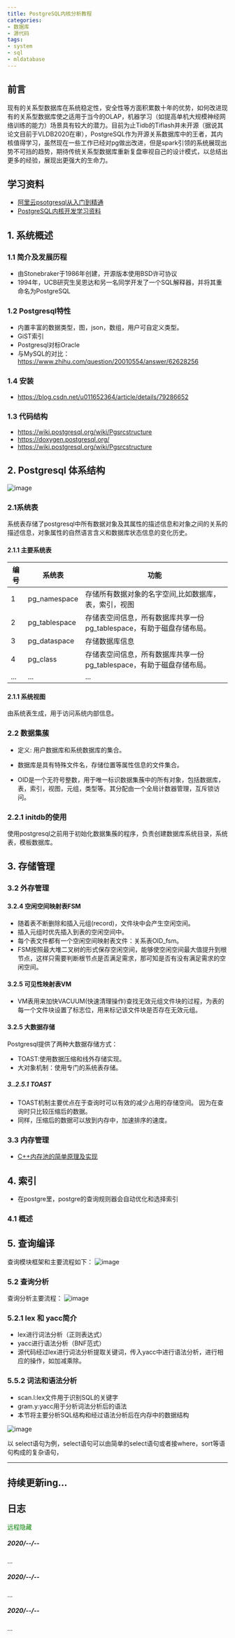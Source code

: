 ```yaml
---
title: PostgreSQL内核分析教程
categories:
- 数据库
- 源代码
tags: 
- system
- sql
- mldatabase
---
```


## 前言
现有的关系型数据库在系统稳定性，安全性等方面积累数十年的优势，如何改进现有的关系型数据库使之适用于当今的OLAP，机器学习（如提高单机大规模神经网络训练的能力）场景具有较大的潜力。目前为止Tidb的Tiflash并未开源（据说其论文目前于VLDB2020在审），PostgreSQL作为开源关系数据库中的王者，其内核值得学习，虽然现在一些工作已经对pg做出改进，但是spark引领的系统展现出势不可挡的趋势，期待传统关系型数据库重新复盘审视自己的设计模式，以总结出更多的经验，展现出更强大的生命力。

## 学习资料
- [阿里云psotgresql从入门到精通](https://zhuanlan.zhihu.com/p/27704963)
- [PostgreSQL内核开发学习资料](PostgreSQL内核开发学习资料)

## 1. 系统概述
### 1.1 简介及发展历程
- 由Stonebraker于1986年创建，开源版本使用BSD许可协议
- 1994年，UCB研究生吴恩达和另一名同学开发了一个SQL解释器，并将其重命名为PostgreSQL
### 1.2 Postgresql特性
- 内置丰富的数据类型，图，json，数组，用户可自定义类型。
- GiST索引
- Postgresql对标Oracle
- 与MySQL的对比：https://www.zhihu.com/question/20010554/answer/62628256
### 1.4 安装
- https://blog.csdn.net/u011652364/article/details/79286652
### 1.3 代码结构
- https://wiki.postgresql.org/wiki/Pgsrcstructure
- https://doxygen.postgresql.org/
- https://wiki.postgresql.org/wiki/Pgsrcstructure

## 2. Postgresql 体系结构
![image](https://img-blog.csdnimg.cn/20200426162239283.png?x-oss-process=image/watermark,type_ZmFuZ3poZW5naGVpdGk,shadow_10,text_aHR0cHM6Ly9ibG9nLmNzZG4ubmV0L3FxXzI4MjU4OTAz,size_16,color_FFFFFF,t_70)

### 2.1系统表

系统表存储了postgresql中所有数据对象及其属性的描述信息和对象之间的关系的描述信息，对象属性的自然语言含义和数据库状态信息的变化历史。

#### 2.1.1 主要系统表

编号 | 系统表 | 功能
---|---|---
1 | pg_namespace | 存储所有数据对象的名字空间,比如数据库，表，索引，视图
2 | pg_tablespace | 存储表空间信息，所有数据库共享一份pg_tablespace，有助于磁盘存储布局。
3 | pg_dataspace | 存储数据库信息
4 | pg_class | 存储表空间信息，所有数据库共享一份pg_tablespace，有助于磁盘存储布局。
... | ... | ...

#### 2.1.1 系统视图
由系统表生成，用于访问系统内部信息。

### 2.2 数据集蔟

- 定义: 用户数据库和系统数据库的集合。

- 数据库是具有特殊文件名，存储位置等属性信息的文件集合。
- OID是一个无符号整数，用于唯一标识数据集蔟中的所有对象，包括数据库，表，索引，视图，元组，类型等。其分配由一个全局计数器管理，互斥锁访问。


### 2.2.1 initdb的使用

使用postgresql之前用于初始化数据集蔟的程序，负责创建数据库系统目录，系统表，模板数据库。

## 3. 存储管理

### 3.2 外存管理

#### 3.2.4 空闲空间映射表FSM
- 随着表不断删除和插入元组(record)，文件块中会产生空闲空间。
- 插入元组时优先插入到表的空闲空间中。
- 每个表文件都有一个空闲空间映射表文件：关系表OID_fsm。
- FSM按照最大堆二叉树的形式保存空闲空间，能够使空闲空间最大值提升到根节点，这样只需要判断根节点是否满足需求，那可知是否有没有满足需求的空闲空间。

#### 3.2.5 可见性映射表VM
- VM表用来加快VACUUM(快速清理操作)查找无效元组文件块的过程，为表的每一个文件块设置了标志位，用来标记该文件块是否存在无效元组。

#### 3.2.5 大数据存储
Postgresql提供了两种大数据存储方式：
- TOAST:使用数据压缩和线外存储实现。
- 大对象机制：使用专门的系统表存储。

##### 3..2.5.1 TOAST
- TOAST机制主要优点在于查询时可以有效的减少占用的存储空间。
因为在查询时只比较压缩后的数据。
- 同样，压缩后的数据可以放到内存中，加速排序的速度。
### 3.3 内存管理
- [C++内存池的简单原理及实现](https://blog.csdn.net/u012234115/article/details/89852480?utm_medium=distribute.pc_relevant.none-task-blog-BlogCommendFromMachineLearnPai2-2.nonecase&depth_1-utm_source=distribute.pc_relevant.none-task-blog-BlogCommendFromMachineLearnPai2-2.nonecase)


## 4. 索引
- 在postgre里，postgre的查询规则器会自动优化和选择索引

### 4.1 概述


## 5. 查询编译

查询模块框架和主要流程如下：
![image](https://img-blog.csdnimg.cn/20200520112830998.png?x-oss-process=image/watermark,type_ZmFuZ3poZW5naGVpdGk,shadow_10,text_aHR0cHM6Ly9ibG9nLmNzZG4ubmV0L3FxXzI4MjU4OTAz,size_16,color_FFFFFF,t_70)

### 5.2 查询分析
查询分析主要流程：
![image](https://img-blog.csdnimg.cn/20200520113723263.png?x-oss-process=image/watermark,type_ZmFuZ3poZW5naGVpdGk,shadow_10,text_aHR0cHM6Ly9ibG9nLmNzZG4ubmV0L3FxXzI4MjU4OTAz,size_16,color_FFFFFF,t_70)

### 5.2.1 lex 和 yacc简介
- lex进行词法分析（正则表达式）
- yacc进行语法分析（BNF范式）
- 源代码经过lex进行词法分析提取关键词，传入yacc中进行语法分析，进行相应的操作，如加减乘除。

### 5.5.2 词法和语法分析
- scan.l:lex文件用于识别SQL的关键字
- gram.y:yacc用于分析词法分析后的语法
- 本节将主要分析SQL结构和经过语法分析后在内存中的数据结构 

![image](https://img-blog.csdnimg.cn/20200626184452355.png?x-oss-process=image/watermark,type_ZmFuZ3poZW5naGVpdGk,shadow_10,text_aHR0cHM6Ly9ibG9nLmNzZG4ubmV0L3FxXzI4MjU4OTAz,size_16,color_FFFFFF,t_70)

以 select语句为例，select语句可以由简单的select语句或者接where，sort等语句构成的复杂语句，

-----
持续更新ing...
-----
## 日志

<p style="color:green">远程隐藏</p>

##### 2020/--/--
...
##### 2020/--/--
...
##### 2020/--/--
...
